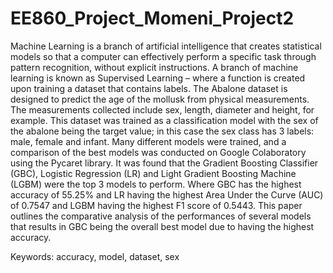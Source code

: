 # EE860_Project_Momeni_Project2

Machine Learning is a branch of artificial intelligence that creates statistical models so that a computer can effectively perform a specific task through pattern recognition, without explicit instructions. A branch of machine learning is known as Supervised Learning – where a function is created upon training a dataset that contains labels. The Abalone dataset is designed to predict the age of the mollusk from physical measurements. The measurements collected include sex, length, diameter and height, for example. This dataset was trained as a classification model with the sex of the abalone being the target value; in this case the sex class has 3 labels: male, female and infant. Many different models were trained, and a comparison of the best models was conducted on Google Colaboratory using the Pycaret library. It was found that the Gradient Boosting Classifier (GBC), Logistic Regression (LR) and Light Gradient Boosting Machine (LGBM) were the top 3 models to perform. Where GBC has the highest accuracy of 55.25% and LR having the highest Area Under the Curve (AUC) of 0.7547 and LGBM having the highest F1 score of 0.5443. This paper outlines the comparative analysis of the performances of several models that results in GBC being the overall best model due to having the highest accuracy. 



Keywords: accuracy, model, dataset, sex
